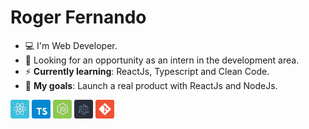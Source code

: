 # Roger Fernando

- :computer: I'm Web Developer.
- :eyes: Looking for an opportunity as an intern in the development area.
- :zap: __Currently learning__: ReactJs, Typescript and Clean Code.
- :rocket: __My goals__: Launch a real product with ReactJs and NodeJs.

<p align="left">
  <img src="assets/reactjs.svg" width="30" height="30"/>
  <img src="assets/typescript.svg" width="30" height="30"/>
  <img src="assets/node.svg" width="30" height="30"/>
  <img src="assets/electron.svg" width="30" height="30"/>
  <img src="assets/git.svg" width="30" height="30"/>
</p>
